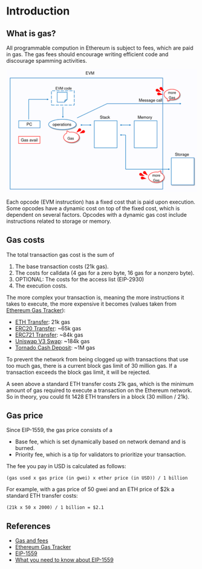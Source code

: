# Introduction

## What is gas?

All programmable compution in Ethereum is subject to fees, which are paid in gas. The gas fees should encourage writing efficient code and discourage spamming activities.

![gas](images/gas.png)

Each opcode (EVM instruction) has a fixed cost that is paid upon execution. Some opcodes have a dynamic cost on top of the fixed cost, which is dependent on several factors. Opcodes with a dynamic gas cost include instructions related to storage or memory.

## Gas costs

The total transaction gas cost is the sum of

1. The base transaction costs (21k gas).
2. The costs for calldata (4 gas for a zero byte, 16 gas for a nonzero byte).
3. OPTIONAL: The costs for the access list (EIP-2930)
4. The execution costs.

The more complex your transaction is, meaning the more instructions it takes to execute, the more expensive it becomes (values taken from [Ethereum Gas Tracker](https://etherscan.io/gastracker)):

- [ETH Transfer](https://etherscan.io/tx/0x051f99743f8d211bf24ab7e6aec7dc17a6a7335fe12579b6c58cba856a2988cf): 21k gas
- [ERC20 Transfer](https://etherscan.io/tx/0xb3e3302626b84b7c56f99e492dddcbcbd9db6dbbcc5253c8e0e8a7bb49ca4ece): ~65k gas
- [ERC721 Transfer](https://etherscan.io/tx/0xcb6e7feb1554d21fc79c404afab2f62691b1fd208ab32e0facbc16d49f135e42): ~84k gas
- [Uniswap V3 Swap](https://etherscan.io/tx/0xad311b66f5fe7b5145f695752e6b0b1caab09c4beeb5e929eb45634c00e975a5): ~184k gas
- [Tornado Cash Deposit](https://etherscan.io/tx/0xedc2c859c46bf469119121636646447e6fdec0469bc56a45f0a00b3eda887350): ~1M gas

To prevent the network from being clogged up with transactions that use too much gas, there is a current block gas limit of 30 million gas. If a transaction exceeds the block gas limit, it will be rejected.

A seen above a standard ETH transfer costs 21k gas, which is the minimum amount of gas required to execute a transaction on the Ethereum network. So in theory, you could fit 1428 ETH transfers in a block (30 million / 21k).

## Gas price

Since EIP-1559, the gas price consists of a

- Base fee, which is set dynamically based on network demand and is burned.
- Priority fee, which is a tip for validators to prioritize your transaction.

The fee you pay in USD is calculated as follows:

```
(gas used x gas price (in gwei) x ether price (in USD)) / 1 billion
```

For example, with a gas price of 50 gwei and an ETH price of $2k a standard ETH transfer costs:

```
(21k x 50 x 2000) / 1 billion = $2.1
```

## References

- [Gas and fees](https://ethereum.org/en/developers/docs/gas/)
- [Ethereum Gas Tracker](https://etherscan.io/gastracker)
- [EIP-1559](https://eips.ethereum.org/EIPS/eip-1559)
- [What you need to know about EIP-1559](https://medium.com/loom-network/what-you-need-to-know-about-eip-1559-603129db5782)
